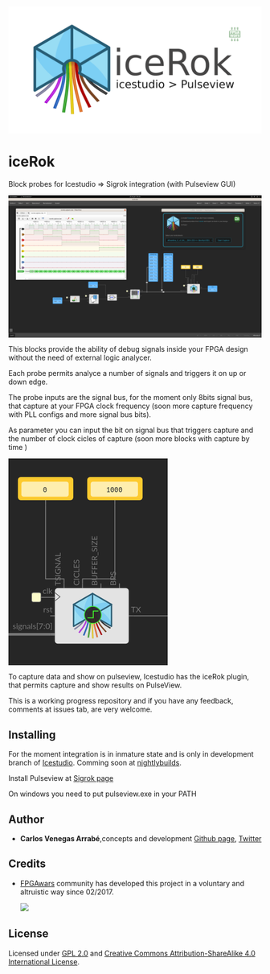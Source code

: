 <img src="https://raw.githubusercontent.com/FPGAwars/iceRok/master/images/banner-icerok.png" align="center">

# iceRok

Block probes for Icestudio => Sigrok integration  (with Pulseview GUI)

<img src="https://raw.githubusercontent.com/FPGAwars/iceRok/master/images/showroom.png" width="700" align="center">

This blocks provide the ability of debug signals inside your FPGA design without the need of external logic analycer.

Each probe permits analyce a number of signals and triggers it on up or down edge.

The probe inputs are the signal bus, for the moment only 8bits signal bus, that capture at your FPGA clock frequency (soon more capture frequency with PLL configs and more signal bus bits).

As parameter you can input the bit on signal bus that triggers capture and the number of clock cicles of capture (soon more blocks with capture by time )

<img src="https://raw.githubusercontent.com/FPGAwars/iceRok/master/images/config.png" align="center">

To capture data and show on pulseview, Icestudio has the iceRok plugin, that permits capture and show results on PulseView.


This is a working progress repository and if you have any feedback, comments at issues tab, are very welcome.

## Installing

For the moment integration is in inmature state and is only in development branch of [Icestudio](https://github.com/FPGAwars/icestudio). Comming soon at [nightlybuilds](https://icestudio.io).

Install Pulseview at [Sigrok page](https://sigrok.org/wiki/Downloads)

On windows you need to put pulseview.exe in your PATH

## Author

* **Carlos Venegas Arrabé**,concepts and development [Github page](https://github.com/cavearr), [Twitter](https://twitter.com/cavearr)

## Credits

* [FPGAwars](http://fpgawars.github.io/) community has developed this project in a voluntary and altruistic way since 02/2017.

  <img src="https://avatars3.githubusercontent.com/u/18257418?s=100">



## License

Licensed under [GPL 2.0](http://opensource.org/licenses/GPL-2.0) and [Creative Commons Attribution-ShareAlike 4.0 International License](http://creativecommons.org/licenses/by-sa/4.0/).
